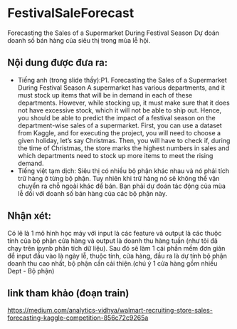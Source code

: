# FestivalSaleForecast
Forecasting the Sales of a Supermarket During Festival Season
Dự đoán doanh số bán hàng của siêu thị trong mùa lễ hội.
## Nội dung được đưa ra:
- Tiếng anh (trong slide thầy):P1. Forecasting the Sales of a Supermarket During Festival Season
A supermarket has various departments, and it must stock up items that will be in demand in each 
of these departments. However, while stocking up, it must make sure that it does not have 
excessive stock, which it will not be able to ship out. Hence, you should be able to predict the 
impact of a festival season on the department-wise sales of a supermarket.
First, you can use a dataset from Kaggle, and for executing the project, you will need to choose a
given holiday, let’s say Christmas. Then, you will have to check if, during the time of Christmas,
the store marks the highest numbers in sales and which departments need to stock up more items 
to meet the rising demand.
- Tiếng việt tạm dịch: Siêu thị có nhiều bộ phận khác nhau và nó phải tích trữ hàng ở từng bộ phận. Tuy nhiên khi trữ hàng nó sẽ không thể vận chuyển ra chỗ ngoài khác để bán.
Bạn phải dự đoán tác động của mùa lễ đối với doanh số bán hàng của các bộ phận này.

## Nhận xét:
Có lẽ là 1 mô hình học máy với input là các feature và output là các thuộc tính của bộ phận cửa hàng và output là doanh thu hàng tuần (như tôi đã chạy trên ipynb phân tích dữ liệu).
Sau đó sẽ làm 1 cái phần mềm đơn giản để input đầu vào là ngày lễ, thuộc tính, cửa hàng, đầu ra là dự tính bộ phận doanh thu cao nhất, bộ phận cần cải thiện.(chú ý 1 cửa hàng gồm nhiều Dept - Bộ phận)
## link tham khảo (đoạn train)

https://medium.com/analytics-vidhya/walmart-recruiting-store-sales-forecasting-kaggle-competition-856c72c9265a
